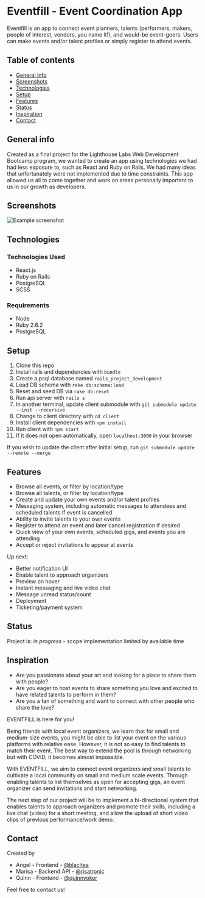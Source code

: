 # Eventfill - Event Coordination App

Eventfill is an app to connect event planners, talents (performers, makers, people of interest, vendors, you name it!), and would-be event-goers. Users can make events and/or talent profiles or simply register to attend events.

## Table of contents

- [General info](#general-info)
- [Screenshots](#screenshots)
- [Technologies](#technologies)
- [Setup](#setup)
- [Features](#features)
- [Status](#status)
- [Inspiration](#inspiration)
- [Contact](#contact)

## General info

Created as a final project for the Lighthouse Labs Web Development Bootcamp program, we wanted to create an app using technologies we had had less exposure to, such as React and Ruby on Rails. We had many ideas that unfortunately were not implemented due to time constraints. This app allowed us all to come together and work on areas personally important to us in our growth as developers.

## Screenshots

![Example screenshot](./img/screenshot.png)

## Technologies

### Technologies Used

- React.js
- Ruby on Rails
- PostgreSQL
- SCSS

### Requirements

- Node
- Ruby 2.6.2
- PostgreSQL

## Setup

1. Clone this repo
2. Install rails and dependencies with `bundle`
3. Create a psql database named `rails_project_development`
4. Load DB schema with `rake db:schema:load`
5. Reset and seed DB via `rake db:reset`
6. Run api server with `rails s`
7. In another terminal, update client submodule with `git submodule update --init --recursive`
8. Change to client directory with `cd client`
9. Install client dependencies with `npm install`
10. Run client with `npm start`
11. If it does not open automatically, open `localhost:3000` in your browser

If you wish to update the client after initial setup, run `git submodule update --remote --merge`

## Features

- Browse all events, or filter by location/type
- Browse all talents, or filter by location/type
- Create and update your own events and/or talent profiles
- Messaging system, including automatic messages to attendees and scheduled talents if event is cancelled
- Ability to invite talents to your own events
- Register to attend an event and later cancel registration if desired
- Quick view of your own events, scheduled gigs, and events you are attending
- Accept or reject invitations to appear at events

Up next:

- Better notification UI
- Enable talent to approach organizers
- Preview on hover
- Instant messaging and live video chat
- Message unread status/count
- Deployment
- Ticketing/payment system

## Status

Project is: _in progress_ - scope implementation limited by available time

## Inspiration

- Are you passionate about your art and looking for a place to share them with people?
- Are you eager to host events to share something you love and excited to have related talents to perform in them?
- Are you a fan of something and want to connect with other people who share the love?

EVENTFILL is here for you!

Being friends with local event organizers, we learn that for small and medium-size events, you might be able to list your event on the various platforms with relative ease. However, it is not so easy to find talents to match their event. The best way to extend the pool is through networking but with COVID, it becomes almost impossible.

With EVENTFILL, we aim to connect event organizers and small talents to cultivate a local community on small and medium scale events. Through enabling talents to list themselves as open for accepting gigs, an event organizer can send invitations and start networking.

The next step of our project will be to implement a bi-directional system that enables talents to approach organizers and promote their skills, including a live chat (video) for a short meeting, and allow the upload of short video clips of previous performance/work demo.

## Contact

Created by

- Angel - Frontend - [@blacitea](https://github.com/blacitea)
- Marisa - Backend API - [@risatronic](https://github.com/risatronic)
- Quinn - Frontend - [@quinnvoker](https://github.com/quinnvoker)

Feel free to contact us!
